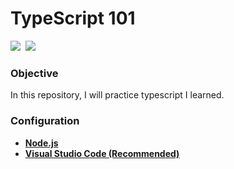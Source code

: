 # TypeScript 101

![](https://img.shields.io/badge/TypeScript-3178C6?logo=TypeScript&logoColor=white)&nbsp; ![](https://img.shields.io/badge/JavaScript-F7DF1E?logo=JavaScript&logoColor=black)

### Objective

In this repository, I will practice typescript I learned.

### Configuration

- **[Node.js](https://nodejs.org/en/)**
- **[Visual Studio Code (Recommended)](https://code.visualstudio.com/download)**
